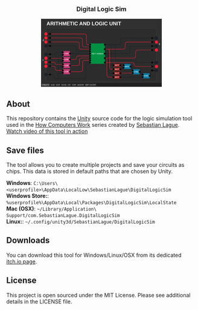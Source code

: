 <div align="center">
  <h3>Digital Logic Sim</h3>
  <img src="https://raw.githubusercontent.com/SebLague/Images/master/ALU.png" width=320 />
</div>

## About

This repository contains the [Unity](https://unity.com/) source code for the logic simulation tool used in the [How Computers Work](https://www.youtube.com/playlist?list=PLFt_AvWsXl0dPhqVsKt1Ni_46ARyiCGSq) series created by [Sebastian Lague](https://www.youtube.com/c/SebastianLague). [Watch video of this tool in action](https://www.youtube.com/watch?v=QZwneRb-zqA)


## Save files
The tool allows you to create multiple projects and save your circuits as chips.
This data is stored in default paths that are chosen by Unity.

**Windows**: `C:\Users\<userprofile>\AppData\LocalLow\SebastianLague\DigitalLogicSim`  
**Windows Store:**: `%userprofile%\AppData\Local\Packages\DigitalLogicSim\LocalState`  
**Mac (OSX)**: `~/Library/Application\ Support/com.SebastianLague.DigitalLogicSim`  
**Linux:**: `~/.config/unity3d/SebastianLague/DigitalLogicSim`  


## Downloads

You can download this tool for Windows/Linux/OSX from its dedicated [itch.io page](https://sebastian.itch.io/digital-logic-sim).


## License

This project is open sourced under the MIT License. Please see additional details
in the LICENSE file.
